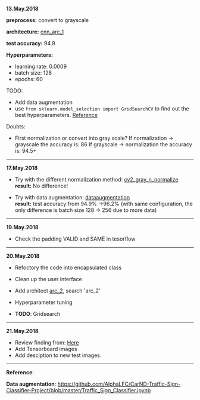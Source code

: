 **13.May.2018**

**preprocess:** convert to grayscale

**architecture:** [cnn_arc_1](https://github.com/Tsuihao/CarND-Traffic-Sign-Classifier-Project/blob/master/src/cnnarchitect.py)

**test accuracy:** 94.9

**Hyperparameters:**

- learning rate: 0.0009
- batch size: 128
- epochs: 60

TODO:
* Add data augmentation
* use ```from sklearn.model_selection import GridSearchCV``` to find out the best hyperparameters. [Reference](http://scikit-learn.org/stable/modules/generated/sklearn.model_selection.GridSearchCV.html)

Doubts:
* First normalization or convert into gray scale? 
        If normalization -> grayscale the accuracy is: 86
        If grayscale -> normalization the accuracy is: 94.5+
---
**17.May.2018**

* Try with the different normalization method: [cv2_gray_n_normalize](https://github.com/Tsuihao/CarND-Traffic-Sign-Classifier-Project/blob/master/src/preprocess.py)<br>
 **result:** No difference!

* Try with data augmentation: [dataaugmentation](https://github.com/Tsuihao/CarND-Traffic-Sign-Classifier-Project/blob/master/src/dataaugmentation.py)<br>
**result:** test accuracy from 94.9% ->96.2% (with same configuration, the only difference is batch size 128 -> 256 due to more data)
        
        
---
**19.May.2018**

* Check the padding VALID and SAME in tesorflow

---

**20.May.2018**
* Refoctory the code into encapsulated class
* Clean up the user interface
* Add architect [arc_2](https://github.com/Tsuihao/CarND-Traffic-Sign-Classifier-Project/blob/master/src/cnnarchitect.py), search 'arc_2'
* Hyperparameter tuning

* **TODO**: Gridsearch

---


**21.May.2018**
* Review finding from: [Here](https://review.udacity.com/?utm_medium=email&utm_campaign=ret_000_auto_ndxxx_submission-reviewed&utm_source=blueshift&utm_content=reviewsapp-submission-reviewed&bsft_clkid=631f0f99-967c-4000-b3ed-a9b6e0c62599&bsft_uid=1e07ff6b-26c2-40f5-8927-a5800725c305&bsft_mid=766e8c83-0199-44a4-a16e-54a264908e9f&bsft_eid=6f154690-7543-4582-9be7-e397af208dbd&bsft_txnid=e1b6f06f-541b-42ca-a9f3-f833b7e4023e#!/reviews/1230868)
* Add Tensorboard images
* Add desciption to new test images.

---
**Reference**:

**Data augmentation**: https://github.com/AlphaLFC/CarND-Traffic-Sign-Classifier-Project/blob/master/Traffic_Sign_Classifier.ipynb

